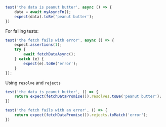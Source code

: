 ```javascript
test('the data is peanut butter', async () => {
	data = await myAsyncFn();
	expect(data).toBe('peanut butter');
})
```

For failing tests:

```javascript
test('the fetch fails with error', async () => {
	expect.assertions(1);
	try {
		await fetchDataAsync();
	} catch (e) {
		expect(e).toBe('error');
	}
});
```

Using `resolve` and `rejects`

```javascript
test('the data is peanut butter', () => {
	return expect(fetchDataPromise()).resolves.toBe('peanut butter');
})

test('the fetch fails with an error', () => {
	return expect(fetchDataPromise()).rejects.toMatch('error');
})
```